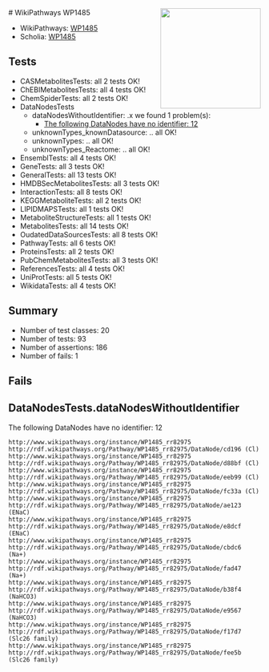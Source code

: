 <img style="float: right; width: 200px" src="https://upload.wikimedia.org/wikipedia/commons/thumb/8/83/Wplogo_with_text_500.png/640px-Wplogo_with_text_500.png" />
# WikiPathways WP1485

* WikiPathways: [WP1485](https://wikipathways.org/pathways/WP1485)
* Scholia: [WP1485](https://scholia.toolforge.org/wikipathways/WP1485)
## Tests
* CASMetabolitesTests: all 2 tests OK!
* ChEBIMetabolitesTests: all 4 tests OK!
* ChemSpiderTests: all 2 tests OK!
* DataNodesTests
    * dataNodesWithoutIdentifier: .x we found 1 problem(s):
        * [The following DataNodes have no identifier: 12](#8792c492)
    * unknownTypes_knownDatasource: .. all OK!
    * unknownTypes: .. all OK!
    * unknownTypes_Reactome: .. all OK!
* EnsemblTests: all 4 tests OK!
* GeneTests: all 3 tests OK!
* GeneralTests: all 13 tests OK!
* HMDBSecMetabolitesTests: all 3 tests OK!
* InteractionTests: all 8 tests OK!
* KEGGMetaboliteTests: all 2 tests OK!
* LIPIDMAPSTests: all 1 tests OK!
* MetaboliteStructureTests: all 1 tests OK!
* MetabolitesTests: all 14 tests OK!
* OudatedDataSourcesTests: all 8 tests OK!
* PathwayTests: all 6 tests OK!
* ProteinsTests: all 2 tests OK!
* PubChemMetabolitesTests: all 3 tests OK!
* ReferencesTests: all 4 tests OK!
* UniProtTests: all 5 tests OK!
* WikidataTests: all 4 tests OK!


## Summary

* Number of test classes: 20
* Number of tests: 93
* Number of assertions: 186
* Number of fails: 1

## Fails

<a name="8792c492" />

## DataNodesTests.dataNodesWithoutIdentifier

The following DataNodes have no identifier: 12
```
http://www.wikipathways.org/instance/WP1485_rr82975 http://rdf.wikipathways.org/Pathway/WP1485_rr82975/DataNode/cd196 (Cl)
http://www.wikipathways.org/instance/WP1485_rr82975 http://rdf.wikipathways.org/Pathway/WP1485_rr82975/DataNode/d88bf (Cl)
http://www.wikipathways.org/instance/WP1485_rr82975 http://rdf.wikipathways.org/Pathway/WP1485_rr82975/DataNode/eeb99 (Cl)
http://www.wikipathways.org/instance/WP1485_rr82975 http://rdf.wikipathways.org/Pathway/WP1485_rr82975/DataNode/fc33a (Cl)
http://www.wikipathways.org/instance/WP1485_rr82975 http://rdf.wikipathways.org/Pathway/WP1485_rr82975/DataNode/ae123 (ENaC)
http://www.wikipathways.org/instance/WP1485_rr82975 http://rdf.wikipathways.org/Pathway/WP1485_rr82975/DataNode/e8dcf (ENaC)
http://www.wikipathways.org/instance/WP1485_rr82975 http://rdf.wikipathways.org/Pathway/WP1485_rr82975/DataNode/cbdc6 (Na+)
http://www.wikipathways.org/instance/WP1485_rr82975 http://rdf.wikipathways.org/Pathway/WP1485_rr82975/DataNode/fad47 (Na+)
http://www.wikipathways.org/instance/WP1485_rr82975 http://rdf.wikipathways.org/Pathway/WP1485_rr82975/DataNode/b38f4 (NaHCO3)
http://www.wikipathways.org/instance/WP1485_rr82975 http://rdf.wikipathways.org/Pathway/WP1485_rr82975/DataNode/e9567 (NaHCO3)
http://www.wikipathways.org/instance/WP1485_rr82975 http://rdf.wikipathways.org/Pathway/WP1485_rr82975/DataNode/f17d7 (Slc26 family)
http://www.wikipathways.org/instance/WP1485_rr82975 http://rdf.wikipathways.org/Pathway/WP1485_rr82975/DataNode/fee5b (Slc26 family)
```

